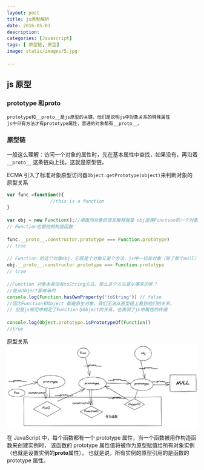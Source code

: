 ```yaml
---
layout: post
title: js原型解析
date: 2016-05-03
description: 
categories: [Javascript]
tags: [ 原型链, 原型]
image: static/images/5.jpg

---
```


## js 原型

### prototype 和**proto**

    prototype和__proto__是js原型的关键，他们是说明js中对象关系的特殊属性
    js中只有方法才有prototype属性，普通的对象都有__proto__。

### 原型链

一般这么理解：访问一个对象的属性时，先在基本属性中查找，如果没有，再沿着 `__proto__`
这条链向上找，这就是原型链。

ECMA 引入了标准对象原型访问器`Object.getPrototype(object)`来判断对象的原型关系

```js
var func =function(){
                //this is a function
}

var obj = new Function();//用面向对象的语言解释就是 obj是类Function的一个对象，
// Function也是他的构造函数

func.__proto__.constructor.prototype === Function.prototype)
// true

// Function 的这个对象obj，它既是个对象又是个方法，js中一切皆对象（除了那个null）
obj.__proto__.constructor.prototype === Function.prototype
// true

//Function 对象本身没有toString方法，那么这个方法是从哪来的呢？
//是从Object那继承的
console.log(Function.hasOwnProperty('toString')) // false
//因为Function和Object 都是原生对象，我们无法从原型链上看到他们的关系，
// 但是js规范中规定了Function与Object的关系，也表明了js中属性的传递

console.log(Object.prototype.isPrototypeOf(Function))
//true


```

原型关系![图片](../../static/images/prototype/prototype.png)

在 JavaScript 中，每个函数都有一个 prototype 属性，当一个函数被用作构造函数来创建实例时，
该函数的 prototype 属性值将被作为原型赋值给所有对象实例（也就是设置实例的**proto**属性），
也就是说，所有实例的原型引用的是函数的 prototype 属性。

###
